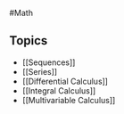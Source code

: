 #Math
## Topics
* [[Sequences]]
* [[Series]]
* [[Differential Calculus]]
* [[Integral Calculus]]
* [[Multivariable Calculus]]